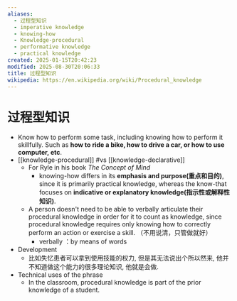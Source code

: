 ```yaml
---
aliases:
  - 过程型知识
  - imperative knowledge
  - knowing-how
  - Knowledge-procedural
  - performative knowledge
  - practical knowledge
created: 2025-01-15T20:42:23
modified: 2025-08-30T20:06:33
title: 过程型知识
wikipedia: https://en.wikipedia.org/wiki/Procedural_knowledge
---
```


# 过程型知识

  - Know how to perform some task, including knowing how to perform it skillfully. Such as **how to ride a bike, how to drive a car, or how to use computer, etc**.
  - [[knowledge-procedural]] #vs [[knowledge-declarative]]
    - For Ryle in his book *The Concept of Mind*
      - knowing-how differs in its **emphasis and purpose(重点和目的)**, since it is primarily practical knowledge, whereas the know-that focuses on **indicative or explanatory knowledge(指示性或解释性知识)**.
    - A person doesn't need to be able to verbally articulate their procedural knowledge in order for it to count as knowledge, since procedural knowledge requires only knowing how to correctly perform an action or exercise a skill. （不用说清，只管做就好）
      - verbally ：by means of words
- Development
  - 比如失忆患者可以拿到使用技能的权力, 但是其无法说出个所以然来, 他并不知道做这个能力的很多理论知识, 他就是会做.
- Technical uses of the phrase
  - In the classroom, procedural knowledge is part of the prior knowledge of a student.
